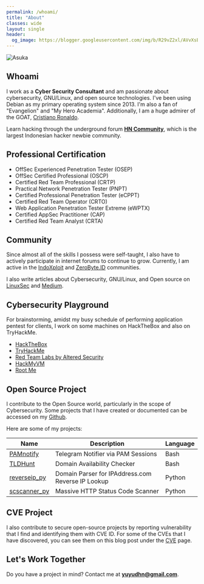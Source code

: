 ```yaml
---
permalink: /whoami/
title: "About"
classes: wide
layout: single
header:
  og_image: https://blogger.googleusercontent.com/img/b/R29vZ2xl/AVvXsEhrjoFLd2eV4jbSIf_ju1UM7fHJaeHyC5Z5SpZ16om41JoPEVIot58-PQGHhx4fTVoxSs6ib7AP1T0HBMx2HXxRt8FN-5swjYnh8UqFAHkSG-JXLp9iRMbXfS-BLUm2Ff-J3CaA9XPa_xzJpe7mrtoLjk8DpmxwEf2UvxPLtom8whsflmLiQE_U7Yi9cA/s700
---
```

![Asuka](https://blogger.googleusercontent.com/img/b/R29vZ2xl/AVvXsEhrjoFLd2eV4jbSIf_ju1UM7fHJaeHyC5Z5SpZ16om41JoPEVIot58-PQGHhx4fTVoxSs6ib7AP1T0HBMx2HXxRt8FN-5swjYnh8UqFAHkSG-JXLp9iRMbXfS-BLUm2Ff-J3CaA9XPa_xzJpe7mrtoLjk8DpmxwEf2UvxPLtom8whsflmLiQE_U7Yi9cA/s700)
## Whoami
I work as a **Cyber Security Consultant** and am passionate about cybersecurity, GNU/Linux, and open source technologies. I've been using Debian as my primary operating system since 2013. I'm also a fan of "Evangelion" and "My Hero Academia". Additionally, I am a huge admirer of the GOAT, [Cristiano Ronaldo](https://id.wikipedia.org/wiki/Cristiano_Ronaldo).

Learn hacking through the underground forum [**HN Community**](https://web.archive.org/web/20120101160329/http://hacker-newbie.org/), which is the largest Indonesian hacker newbie community.

## Professional Certification

- OffSec Experienced Penetration Tester (OSEP)
- OffSec Certified Professional (OSCP)
- Certified Red Team Professional (CRTP)
- Practical Network Penetration Tester (PNPT)
- Certified Professional Penetration Tester (eCPPT)
- Certified Red Team Operator (CRTO)
- Web Application Penetration Tester Extreme (eWPTX)
- Certified AppSec Practitioner (CAP)
- Certified Red Team Analyst (CRTA)

## Community
Since almost all of the skills I possess were self-taught, I also have to actively participate in internet forums to continue to grow. Currently, I am active in the [IndoXploit](https://github.com/indoxploit-coders) and [ZeroByte.ID](https://github.com/zerobyte-id) communities.

I also write articles about Cybersecurity, GNU/Linux, and Open source on [LinuxSec](https://www.linuxsec.org/) and [Medium](https://medium.com/@yuyudhn).

## Cybersecurity Playground
For brainstorming, amidst my busy schedule of performing application pentest for clients, I work on some machines on HackTheBox and also on TryHackMe.

- [HackTheBox](https://app.hackthebox.com/profile/222070)
- [TryHackMe](https://tryhackme.com/p/yuyudhn)
- [Red Team Labs by Altered Security](https://redlabs.enterprisesecurity.io/profile?id=2c4f8e0d4266cf3c7695f43ccb34847d0800d7d567b75c5a03b3d068406da140)
- [HackMyVM](https://hackmyvm.eu/public/?u=yuyudhn)
- [Root Me](https://www.root-me.org/yuyudhn?lang=en)

## Open Source Project
I contribute to the Open Source world, particularly in the scope of Cybersecurity. Some projects that I have created or documented can be accessed on my [Github](https://github.com/yuyudhn).

Here are some of my projects:

| Name   | Description | Language |
| ------------| ------------| ------------|
| [PAMnotify](https://github.com/yuyudhn/PAMnotify) | Telegram Notifier via PAM Sessions | Bash |
| [TLDHunt](https://github.com/yuyudhn/TLDHunt) | Domain Availability Checker | Bash |
| [reverseip_py](https://github.com/yuyudhn/reverseip_py) | Domain Parser for IPAddress.com Reverse IP Lookup | Python |
| [scscanner_py](https://github.com/yuyudhn/scscanner_py) | Massive HTTP Status Code Scanner | Python |

## CVE Project
I also contribute to secure open-source projects by reporting vulnerability that I find and identifying them with CVE ID. For some of the CVEs that I have discovered, you can see them on this blog post under the [CVE](/cve-list/) page.

## Let's Work Together

Do you have a project in mind? Contact me at **yuyudhn@gmail.com**.
